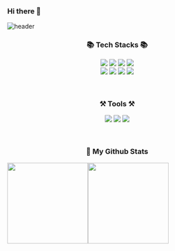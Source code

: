 ### Hi there 👋
![header](https://capsule-render.vercel.app/api?type=waving&color=auto&height=220&section=header&text=Welcome%20to%20Hoeon's%20Github🤩&fontSize=40&fontColor=#ffffff)
<div align="center">
  <div><h3>📚 Tech Stacks 📚</h3></div>
<p align="center">
  <img src="https://img.shields.io/badge/Python-3776AB?style=flat-square&logo=python&logoColor=white"/></a>
  <img src="https://img.shields.io/badge/HTML-E34F26?style=flat-square&logo=HTML5&logoColor=white"/></a>
  <img src="https://img.shields.io/badge/CSS-1572B6?style=flat-square&logo=css3&logoColor=white"/></a>
  <img src="https://img.shields.io/badge/TailwindCSS-06B6D4?style=flat-square&logo=tailwindcss&logoColor=white"/></a>
  <br />
  <img src="https://img.shields.io/badge/Javascript-ffb13b?style=flat-square&logo=javascript&logoColor=white"/></a>
  <img src="https://img.shields.io/badge/Typescript-3178c6?style=flat-square&logo=Typescript&logoColor=white"/></a>
  <img src="https://img.shields.io/badge/React-61dafb?style=flat-square&logo=React&logoColor=white"/></a>
  <img src="https://img.shields.io/badge/Next.js-000000?style=flat-square&logo=Next.js&logoColor=white"/></a>
</p>

  <br />
<p align="center">
  <div><h3>⚒️ Tools ⚒️</h3></div>
  <img src="https://img.shields.io/badge/Git-F05032?style=flat-square&logo=Git&logoColor=white"/></a>
   <img src="https://img.shields.io/badge/Github-000000?style=flat-square&logo=github&logoColor=white"/></a>
   <img src="https://img.shields.io/badge/VisualStudioCode-06B6D4?style=flat-square&logo=VSCode&logoColor=white"/></a>
  <br />  
</p>

</div>

<br />


<div align="center">
  <h3>📌 My Github Stats</h3>
  <div style="display: flex;">
    <img src="https://github-readme-stats.vercel.app/api/top-langs/?username=honi31&langs_count=10&layout=compact&theme=default" style="height: 185px;"/>
    <img src="https://github-readme-stats.vercel.app/api?username=honi31&show_icons=true&theme=default&count_private=true" style="height: 185px;"/>
  </div>
</div>


<!--
**honi31/honi31** is a ✨ _special_ ✨ repository because its `README.md` (this file) appears on your GitHub profile.

Here are some ideas to get you started:

- 🔭 I’m currently working on ...
- 🌱 I’m currently learning ...
- 👯 I’m looking to collaborate on ...
- 🤔 I’m looking for help with ...
- 💬 Ask me about ...
- 📫 How to reach me: ...
- 😄 Pronouns: ...
- ⚡ Fun fact: ...
-->
